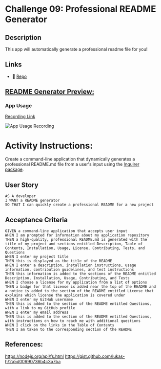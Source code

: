 # Challenge 09: Professional README Generator

## Description

This app will automatically generate a professional readme file for you!

## Links

<!-- * 🌎 [Live Github Page](https://gallolopez1.github.io/.../) -->
* 💾 [Repo](https://github.com/gallolopez1/readme-generator)

## <u>README Generator Preview:</u>

### App Usage
[Recording Link](https://watch.screencastify.com/v/aEihjBPYcIqvs6MemAJJ)

![App Usage Recording](assets\images\app-usage-recording.gif)

# Activity Instructions:

Create a command-line application that dynamically generates a professional README.md file from a user's input using the [Inquirer package](https://www.npmjs.com/package/inquirer).

## User Story

```
AS A developer
I WANT a README generator
SO THAT I can quickly create a professional README for a new project
```

## Acceptance Criteria

```
GIVEN a command-line application that accepts user input
WHEN I am prompted for information about my application repository
THEN a high-quality, professional README.md is generated with the title of my project and sections entitled Description, Table of Contents, Installation, Usage, License, Contributing, Tests, and Questions
WHEN I enter my project title
THEN this is displayed as the title of the README
WHEN I enter a description, installation instructions, usage information, contribution guidelines, and test instructions
THEN this information is added to the sections of the README entitled Description, Installation, Usage, Contributing, and Tests
WHEN I choose a license for my application from a list of options
THEN a badge for that license is added near the top of the README and a notice is added to the section of the README entitled License that explains which license the application is covered under
WHEN I enter my GitHub username
THEN this is added to the section of the README entitled Questions, with a link to my GitHub profile
WHEN I enter my email address
THEN this is added to the section of the README entitled Questions, with instructions on how to reach me with additional questions
WHEN I click on the links in the Table of Contents
THEN I am taken to the corresponding section of the README
```
## References:
https://nodejs.org/api/fs.html
https://gist.github.com/lukas-h/2a5d00690736b4c3a7ba